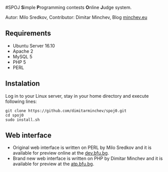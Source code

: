 #SPOJ
**S**imple **P**rogramming contests **O**nline **J**udge system.

Autor: Milo Sredkov, Contributor: Dimitar Minchev, Blog [minchev.eu][1]

## Requirements
- Ubuntu Server 16.10
- Apache 2
- MySQL 5
- PHP 5
- PERL

## Instalation
Log in to your Linux server, stay in your home directory and execute following lines:
```
git clone https://github.com/dimitarminchev/spoj0.git
cd spoj0
sudo install.sh
```

## Web interface
- Original web interface is written on PERL by Milo Sredkov and it is available for preview online at the [dev.bfu.bg][2]. 
- Brand new web interface is written on PHP by Dimitar Minchev and it is available for preview at the [atp.bfu.bg][3].

[1]: http://www.miinchev.eu
[2]: http://dev.bfu.bg/spoj/
[3]: http://atp.bfu.bg/spoj/
